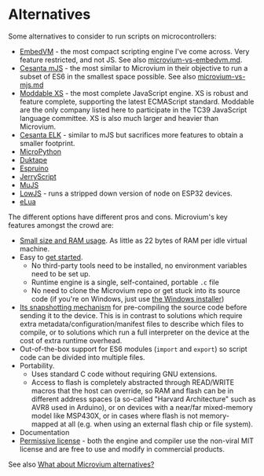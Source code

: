 # Alternatives

Some alternatives to consider to run scripts on microcontrollers:

  - [EmbedVM](https://embedvm.com) - the most compact scripting engine I've come across. Very feature restricted, and not JS. See also [microvium-vs-embedvm.md](microvium-vs-embedvm.md).
  - [Cesanta mJS](https://github.com/cesanta/mjs) - the most similar to Microvium in their objective to run a subset of ES6 in the smallest space possible. See also [microvium-vs-mjs.md](microvium-vs-mjs.md)
  - [Moddable XS](https://github.com/Moddable-OpenSource/moddable) - the most complete JavaScript engine. XS is robust and feature complete, supporting the latest ECMAScript standard. Moddable are the only company listed here to participate in the TC39 JavaScript language committee. XS is also much larger and heavier than Microvium.
  - [Cesanta ELK](https://github.com/cesanta/elk) - similar to mJS but sacrifices more features to obtain a smaller footprint.
  - [MicroPython](https://micropython.org/)
  - [Duktape](https://duktape.org/)
  - [Espruino](https://www.espruino.com/)
  - [JerryScript](https://jerryscript.net/)
  - [MuJS](https://mujs.com/)
  - [LowJS](https://www.neonious-iot.com/lowjs/) - runs a stripped down version of node on ESP32 devices.
  - [eLua](http://www.eluaproject.net/)

The different options have different pros and cons. Microvium's key features amongst the crowd are:

  - [Small size and RAM usage](./native-host/memory-usage.md). As little as 22 bytes of RAM per idle virtual machine.
  - Easy to [get started](https://microvium.com/getting-started/).
    - No third-party tools need to be installed, no environment variables need to be set up.
    - Runtime engine is a single, self-contained, portable `.c` file
    - No need to clone the Microvium repo or get stuck into its source code (if you're on Windows, just use [the Windows installer](https://microvium.com/download/))
  - [Its snapshotting mechanism](./concepts.md) for pre-compiling the source code before sending it to the device. This is in contrast to solutions which require extra metadata/configuration/manifest files to describe which files to compile, or to solutions which run a full interpreter on the device at the cost of extra runtime overhead.
  - Out-of-the-box support for ES6 modules (`import` and `export`) so script code can be divided into multiple files.
  - Portability.
    - Uses standard C code without requiring GNU extensions.
    - Access to flash is completely abstracted through READ/WRITE macros that the host can override, so RAM and flash can be in different address spaces (a so-called "Harvard Architecture" such as AVR8 used in Arduino), or on devices with a near/far mixed-memory model like MSP430X, or in cases where flash is not memory-mapped at all (e.g. when using an external flash chip or file system).
  - Documentation
  - [Permissive license](https://tldrlegal.com/license/mit-license) - both the engine and compiler use the non-viral MIT license and are free to use and modify in commercial products.

See also [What about Microvium alternatives?](https://coder-mike.com/behind-microvium/#what-about-microvium-alternatives)
